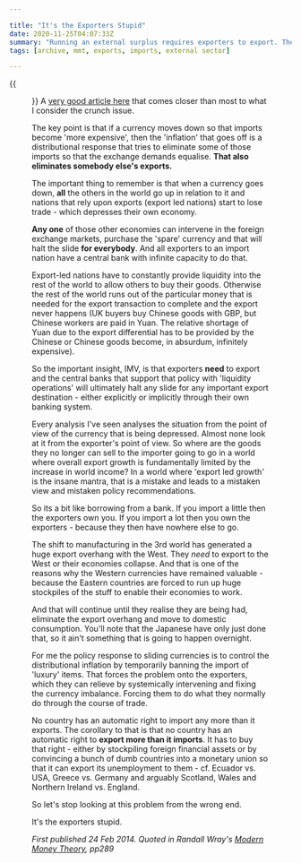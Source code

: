 ```yaml
---

title: "It's the Exporters Stupid"
date: 2020-11-25T04:07:33Z
summary: "Running an external surplus requires exporters to export. The right to export more than you import has a price. What does that mean on the other side of the trade?"
tags: [archive, mmt, exports, imports, external sector]

---
```


{{<figure src="container-ship.jpg" alt="Container Ship">}}
A [very good article here](http://www.bondeconomics.com/2014/02/why-rich-countries-should-float-their.html) that comes closer than most to what I consider the crunch issue.

The key point is that if a currency moves down so that imports become 'more expensive', then the 'inflation' that goes off is a distributional response that tries to eliminate some of those imports so that the exchange demands equalise. **That also eliminates somebody else's exports.**

The important thing to remember is that when a currency goes down, **all** the others in the world go up in relation to it and nations that rely upon exports (export led nations) start to lose trade - which depresses their own economy.

**Any one** of those other economies can intervene in the foreign exchange markets, purchase the 'spare' currency and that will halt the slide **for everybody**. And all exporters to an import nation have a central bank with infinite capacity to do that.

Export-led nations have to constantly provide liquidity into the rest of the world to allow others to buy their goods. Otherwise the rest of the world runs out of the particular money that is needed for the export transaction to complete and the export never happens (UK buyers buy Chinese goods with GBP, but Chinese workers are paid in Yuan. The relative shortage of Yuan due to the export differential has to be provided by the Chinese or Chinese goods become, in absurdum, infinitely expensive).

So the important insight, IMV, is that exporters **need** to export and the central banks that support that policy with 'liquidity operations' will ultimately halt any slide for any important export destination - either explicitly or implicitly through their own banking system.

Every analysis I've seen analyses the situation from the point of view of the currency that is being depressed. Almost none look at it from the exporter's point of view. So where are the goods they no longer can sell to the importer going to go in a world where overall export growth is fundamentally limited by the increase in world income? In a world where 'export led growth' is the insane mantra, that is a mistake and leads to a mistaken view and mistaken policy recommendations.

So its a bit like borrowing from a bank. If you import a little then the exporters own you. If you import a lot then you own the exporters - because they then have nowhere else to go.

The shift to manufacturing in the 3rd world has generated a huge export overhang with the West. They *need* to export to the West or their economies collapse. And that is one of the reasons why the Western currencies have remained valuable - because the Eastern countries are forced to run up huge stockpiles of the stuff to enable their economies to work.

And that will continue until they realise they are being had, eliminate the export overhang and move to domestic consumption. You'll note that the Japanese have only just done that, so it ain't something that is going to happen overnight.

For me the policy response to sliding currencies is to control the distributional inflation by temporarily banning the import of 'luxury' items. That forces the problem onto the exporters, which they can relieve by systemically intervening and fixing the currency imbalance. Forcing them to do what they normally do through the course of trade.

No country has an automatic right to import any more than it exports. The corollary to that is that no country has an automatic right to **export more than it imports**. It has to buy that right - either by stockpiling foreign financial assets or by convincing a bunch of dumb countries into a monetary union so that it can export its unemployment to them - cf. Ecuador vs. USA, Greece vs. Germany and arguably Scotland, Wales and Northern Ireland vs. England.

So let's stop looking at this problem from the wrong end.

It's the exporters stupid.

*First published 24 Feb 2014. Quoted in Randall Wray's [Modern Money Theory](https://amzn.to/2T9SZCq), pp289*
